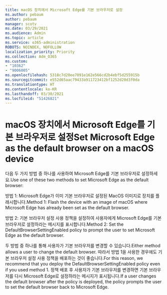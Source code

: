 ```yaml
---
title: macOS 장치에서 Microsoft Edge를 기본 브라우저로 설정
ms.author: pebaum
author: pebaum
manager: scotv
ms.date: 03/29/2021
ms.audience: Admin
ms.topic: article
ms.service: o365-administration
ROBOTS: NOINDEX, NOFOLLOW
localization_priority: Priority
ms.collection: Adm_O365
ms.custom:
- "10362"
- "9006005"
ms.openlocfilehash: 5318c7d20ee7091e162e566cd2b4ebf5d255915b
ms.sourcegitcommit: e552d65aac79433a911723412bf1252d20d3f0da
ms.translationtype: HT
ms.contentlocale: ko-KR
ms.lasthandoff: 03/30/2021
ms.locfileid: "51426821"
---
```

# <a name="set-microsoft-edge-as-the-default-browser-on-a-macos-device"></a><span data-ttu-id="f0666-102">macOS 장치에서 Microsoft Edge를 기본 브라우저로 설정</span><span class="sxs-lookup"><span data-stu-id="f0666-102">Set Microsoft Edge as the default browser on a macOS device</span></span>

<span data-ttu-id="f0666-103">다음 두 가지 방법 중 하나를 사용하여 Microsoft Edge를 기본 브라우저로 설정하세요.</span><span class="sxs-lookup"><span data-stu-id="f0666-103">Use one of these two methods to set Microsoft Edge as the default browser:</span></span>

<span data-ttu-id="f0666-104">방법 1: Microsoft Edge가 이미 기본 브라우저로 설정된 MacOS 이미지로 장치를 플래시합니다.</span><span class="sxs-lookup"><span data-stu-id="f0666-104">Method 1: Flash the device with an image of macOS where Microsoft Edge has already been set as the default browser.</span></span>

<span data-ttu-id="f0666-105">방법 2: 기본 브라우저 설정 사용 정책을 설정하여 사용자에게 Microsoft Edge를 기본 브라우저로 설정하라는 메시지를 표시합니다.</span><span class="sxs-lookup"><span data-stu-id="f0666-105">Method 2: Set the DefaultBrowserSettingEnabled policy to prompt the user to set Microsoft Edge as the default browser.</span></span>

<span data-ttu-id="f0666-106">두 방법 중 하나를 통해 사용자가 기본 브라우저를 변경할 수 있습니다.</span><span class="sxs-lookup"><span data-stu-id="f0666-106">Either method allows a user to change the default browser.</span></span> <span data-ttu-id="f0666-107">따라서 방법 1을 사용한 경우에도 기본 브라우저 설정 사용 정책을 배포하는 것이 좋습니다.</span><span class="sxs-lookup"><span data-stu-id="f0666-107">For this reason, we recommend that you deploy the DefaultBrowserSettingEnabled policy even if you used method 1.</span></span> <span data-ttu-id="f0666-108">정책 배포 후 사용자가 기본 브라우저를 변경하면 기본 브라우저를 다시 Microsoft Edge로 설정하라는 메시지가 표시됩니다.</span><span class="sxs-lookup"><span data-stu-id="f0666-108">If a user changes the default browser after the policy is deployed, the policy prompts the user to set the default browser back to Microsoft Edge.</span></span>

